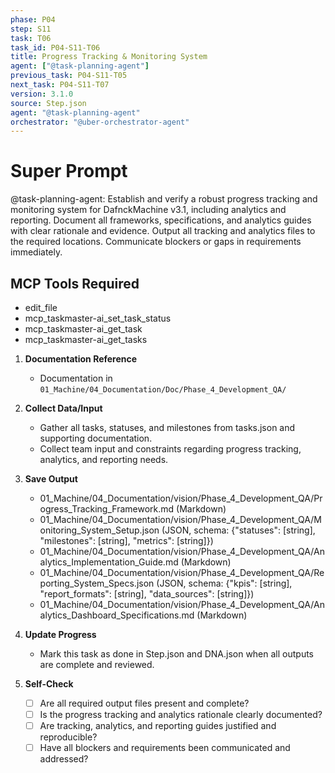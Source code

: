 ```yaml
---
phase: P04
step: S11
task: T06
task_id: P04-S11-T06
title: Progress Tracking & Monitoring System
agent: ["@task-planning-agent"]
previous_task: P04-S11-T05
next_task: P04-S11-T07
version: 3.1.0
source: Step.json
agent: "@task-planning-agent"
orchestrator: "@uber-orchestrator-agent"
---
```


# Super Prompt
@task-planning-agent: Establish and verify a robust progress tracking and monitoring system for DafnckMachine v3.1, including analytics and reporting. Document all frameworks, specifications, and analytics guides with clear rationale and evidence. Output all tracking and analytics files to the required locations. Communicate blockers or gaps in requirements immediately.

## MCP Tools Required
- edit_file
- mcp_taskmaster-ai_set_task_status
- mcp_taskmaster-ai_get_task
- mcp_taskmaster-ai_get_tasks

1. **Documentation Reference**
   - Documentation in  `01_Machine/04_Documentation/Doc/Phase_4_Development_QA/`

2. **Collect Data/Input**
   - Gather all tasks, statuses, and milestones from tasks.json and supporting documentation.
   - Collect team input and constraints regarding progress tracking, analytics, and reporting needs.

3. **Save Output**
   - 01_Machine/04_Documentation/vision/Phase_4_Development_QA/Progress_Tracking_Framework.md (Markdown)
   - 01_Machine/04_Documentation/vision/Phase_4_Development_QA/Monitoring_System_Setup.json (JSON, schema: {"statuses": [string], "milestones": [string], "metrics": [string]})
   - 01_Machine/04_Documentation/vision/Phase_4_Development_QA/Analytics_Implementation_Guide.md (Markdown)
   - 01_Machine/04_Documentation/vision/Phase_4_Development_QA/Reporting_System_Specs.json (JSON, schema: {"kpis": [string], "report_formats": [string], "data_sources": [string]})
   - 01_Machine/04_Documentation/vision/Phase_4_Development_QA/Analytics_Dashboard_Specifications.md (Markdown)

4. **Update Progress**
   - Mark this task as done in Step.json and DNA.json when all outputs are complete and reviewed.

5. **Self-Check**
   - [ ] Are all required output files present and complete?
   - [ ] Is the progress tracking and analytics rationale clearly documented?
   - [ ] Are tracking, analytics, and reporting guides justified and reproducible?
   - [ ] Have all blockers and requirements been communicated and addressed? 